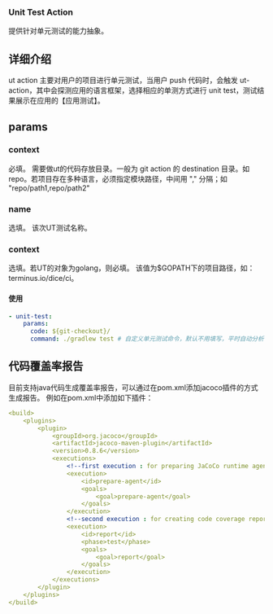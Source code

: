### Unit Test Action

提供针对单元测试的能力抽象。

## 详细介绍
ut action 主要对用户的项目进行单元测试，当用户 push 代码时，会触发 ut-action，其中会探测应用的语言框架，选择相应的单测方式进行 unit test，测试结果展示在应用的【应用测试】。

## params

### context

必填。
需要做ut的代码存放目录。一般为 git action 的 destination 目录。如repo。若项目存在多种语言，必须指定模块路径，中间用 "," 分隔；如 "repo/path1,repo/path2"

### name

选填。
该次UT测试名称。

### context

选填。若UT的对象为golang，则必填。
该值为$GOPATH下的项目路径，如：terminus.io/dice/ci。

#### 使用

```yml
- unit-test:
    params:
      code: ${git-checkout}/
      command: ./gradlew test # 自定义单元测试命令，默认不用填写，平时自动分析语言类型并填充
```

## 代码覆盖率报告
目前支持java代码生成覆盖率报告，可以通过在pom.xml添加jacoco插件的方式生成报告。
例如在pom.xml中添加如下插件：
```yaml
<build>
    <plugins>
        <plugin>
            <groupId>org.jacoco</groupId>
            <artifactId>jacoco-maven-plugin</artifactId>
            <version>0.8.6</version>
            <executions>
                <!--first execution : for preparing JaCoCo runtime agent-->
                <execution>
                    <id>prepare-agent</id>
                    <goals>
                        <goal>prepare-agent</goal>
                    </goals>
                </execution>
                <!--second execution : for creating code coverage reports-->
                <execution>
                    <id>report</id>
                    <phase>test</phase>
                    <goals>
                        <goal>report</goal>
                    </goals>
                </execution>
            </executions>
        </plugin>
    </plugins>
</build>
```
